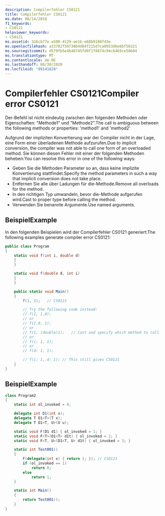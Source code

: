 ```yaml
---
description: Compilerfehler CS0121
title: Compilerfehler CS0121
ms.date: 08/14/2018
f1_keywords:
- CS0121
helpviewer_keywords:
- CS0121
ms.assetid: 316cb77e-a500-4129-ae1b-e68b9188fd3e
ms.openlocfilehash: a33702f5073864d84f215d7ca0953d6e6bf56321
ms.sourcegitcommit: d579fb5e4b46745fd0f1f8874c94c6469ce58604
ms.translationtype: MT
ms.contentlocale: de-DE
ms.lasthandoff: 08/30/2020
ms.locfileid: "89141828"
---
```

# <a name="compiler-error-cs0121"></a><span data-ttu-id="d235b-103">Compilerfehler CS0121</span><span class="sxs-lookup"><span data-stu-id="d235b-103">Compiler error CS0121</span></span>

<span data-ttu-id="d235b-104">Der-Befehl ist nicht eindeutig zwischen den folgenden Methoden oder Eigenschaften: "Methode1" und "Methode2".</span><span class="sxs-lookup"><span data-stu-id="d235b-104">The call is ambiguous between the following methods or properties: 'method1' and 'method2'</span></span>

<span data-ttu-id="d235b-105">Aufgrund der impliziten Konvertierung war der Compiler nicht in der Lage, eine Form einer überladenen Methode aufzurufen.</span><span class="sxs-lookup"><span data-stu-id="d235b-105">Due to implicit conversion, the compiler was not able to call one form of an overloaded method.</span></span> <span data-ttu-id="d235b-106">Sie können diesen Fehler mit einer der folgenden Methoden beheben:</span><span class="sxs-lookup"><span data-stu-id="d235b-106">You can resolve this error in one of the following ways:</span></span>

- <span data-ttu-id="d235b-107">Geben Sie die Methoden Parameter so an, dass keine implizite Konvertierung stattfindet.</span><span class="sxs-lookup"><span data-stu-id="d235b-107">Specify the method parameters in such a way that implicit conversion does not take place.</span></span>
- <span data-ttu-id="d235b-108">Entfernen Sie alle über Ladungen für die-Methode.</span><span class="sxs-lookup"><span data-stu-id="d235b-108">Remove all overloads for the method.</span></span>
- <span data-ttu-id="d235b-109">In den richtigen Typ umwandeln, bevor die-Methode aufgerufen wird.</span><span class="sxs-lookup"><span data-stu-id="d235b-109">Cast to proper type before calling the method.</span></span>
- <span data-ttu-id="d235b-110">Verwenden Sie benannte Argumente.</span><span class="sxs-lookup"><span data-stu-id="d235b-110">Use named arguments.</span></span>

## <a name="example"></a><span data-ttu-id="d235b-111">Beispiel</span><span class="sxs-lookup"><span data-stu-id="d235b-111">Example</span></span>

<span data-ttu-id="d235b-112">In den folgenden Beispielen wird der Compilerfehler CS0121 generiert:</span><span class="sxs-lookup"><span data-stu-id="d235b-112">The following examples generate compiler error CS0121:</span></span>

```csharp
public class Program
{
    static void f(int i, double d)
    {
    }

    static void f(double d, int i)
    {
    }

    public static void Main()
    {
        f(1, 1);   // CS0121

        // Try the following code instead:
        // f(1, 1.0);
        // or
        // f(1.0, 1);
        // or
        // f(1, (double)1);   // Cast and specify which method to call.
        // or
        // f(i: 1, 1);
        // or
        // f(d: 1, 1);

        // f(i: 1, d: 1); // This still gives CS0121
    }
}
```

## <a name="example"></a><span data-ttu-id="d235b-113">Beispiel</span><span class="sxs-lookup"><span data-stu-id="d235b-113">Example</span></span>

```csharp
class Program2
{
    static int ol_invoked = 0;

    delegate int D1(int x);
    delegate T D1<T>(T x);
    delegate T D1<T, U>(U u);

    static void F(D1 d1) { ol_invoked = 1; }
    static void F<T>(D1<T> d1t) { ol_invoked = 2; }
    static void F<T, U>(D1<T, U> d1t) { ol_invoked = 3; }

    static int Test001()
    {
        F(delegate(int x) { return 1; }); // CS0121
        if (ol_invoked == 1)
            return 0;
        else
            return 1;
    }

    static int Main()
    {
        return Test001();
    }
}
```
